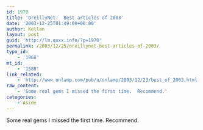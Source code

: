 ```yaml
---
id: 1970
title: 'OreillyNet:  Best articles of 2003'
date: '2003-12-25T01:49:09+00:00'
author: Kellan
layout: post
guid: 'http://lm.quxx.info/?p=1970'
permalink: /2003/12/25/oreillynet-best-articles-of-2003/
typo_id:
    - '1968'
mt_id:
    - '1588'
link_related:
    - 'http://www.onlamp.com/pub/a/onlamp/2003/12/23/best_of_2003.html'
raw_content:
    - 'Some real gems I missed the first time.  Recommend.'
categories:
    - Aside
---
```


Some real gems I missed the first time. Recommend.